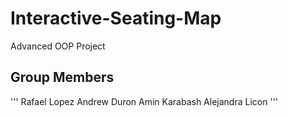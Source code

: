 # Interactive-Seating-Map
Advanced OOP Project

## Group Members
'''
Rafael Lopez
Andrew Duron
Amin Karabash
Alejandra Licon
'''
